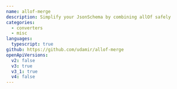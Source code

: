 ```yaml
---
name: allof-merge
description: Simplify your JsonSchema by combining allOf safely
categories:
  - converters
  - misc
languages:
  typescript: true
github: https://github.com/udamir/allof-merge
openApiVersions:
  v2: false
  v3: true
  v3_1: true
  v4: false
---
```

